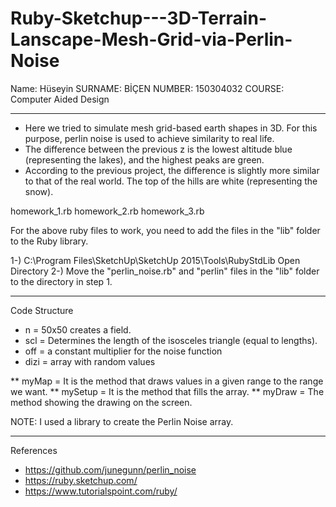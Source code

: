 # Ruby-Sketchup---3D-Terrain-Lanscape-Mesh-Grid-via-Perlin-Noise

Name: Hüseyin
SURNAME: BİÇEN
NUMBER: 150304032
COURSE: Computer Aided Design
   
---------------------------------------------------------------------------------------------------------------------------------------
   
* Here we tried to simulate mesh grid-based earth shapes in 3D. For this purpose, perlin noise is used to achieve similarity to real life.
* The difference between the previous z is the lowest altitude blue (representing the lakes), and the highest peaks are green.
* According to the previous project, the difference is slightly more similar to that of the real world. The top of the hills are white (representing the snow).

homework_1.rb
homework_2.rb
homework_3.rb

For the above ruby files to work, you need to add the files in the "lib" folder to the Ruby library.

1-) C:\Program Files\SketchUp\SketchUp 2015\Tools\RubyStdLib 
	Open Directory
2-) Move the "perlin_noise.rb" and "perlin" files in the "lib" folder to the directory in step 1.


-----------------------------------------------------------------------------------------------------------------------

Code Structure

* n = 50x50 creates a field.
* scl = Determines the length of the isosceles triangle (equal to lengths).
* off = a constant multiplier for the noise function
* dizi = array with random values

** myMap = It is the method that draws values in a given range to the range we want.
** mySetup = It is the method that fills the array.
** myDraw = The method showing the drawing on the screen.


NOTE: I used a library to create the Perlin Noise array.

------------------------------------------------------------------------------------------------------------------------

References

* https://github.com/junegunn/perlin_noise
* https://ruby.sketchup.com/
* https://www.tutorialspoint.com/ruby/
